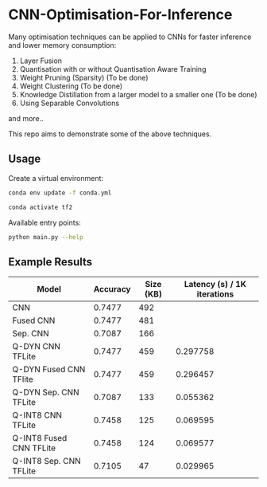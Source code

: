 # CNN-Optimisation-For-Inference

Many optimisation techniques can be applied to CNNs for faster inference and lower memory consumption:

1. Layer Fusion
2. Quantisation with or without Quantisation Aware Training
3. Weight Pruning (Sparsity) (To be done)
4. Weight Clustering (To be done)
5. Knowledge Distillation from a larger model to a smaller one (To be done)
6. Using Separable Convolutions

and more..

This repo aims to demonstrate some of the above techniques.

## Usage

Create a virtual environment:

```bash
conda env update -f conda.yml

conda activate tf2
```

Available entry points:

```bash
python main.py --help
```

## Example Results

|Model|Accuracy|Size (KB)|Latency (s) / 1K iterations|
|---|---|---|---|
|CNN|0.7477|492||
|Fused CNN|0.7477|481||
|Sep. CNN|0.7087|166||
|Q-DYN CNN TFLite|0.7477|459|0.297758|
|Q-DYN Fused CNN TFlite|0.7477|459|0.296457|
|Q-DYN Sep. CNN TFLite|0.7087|133|0.055362|
|Q-INT8 CNN TFLite|0.7458|125|0.069595|
|Q-INT8 Fused CNN TFLite|0.7458|124|0.069577|
|Q-INT8 Sep. CNN TFLite|0.7105|47|0.029965|
